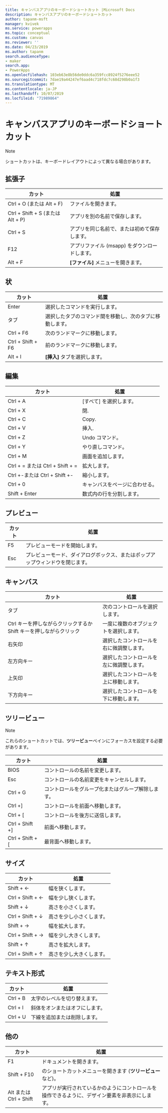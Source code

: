 ```yaml
---
title: キャンバスアプリのキーボードショートカット |Microsoft Docs
description: キャンバスアプリのキーボードショートカット
author: tapanm-msft
manager: kvivek
ms.service: powerapps
ms.topic: conceptual
ms.custom: canvas
ms.reviewer: ''
ms.date: 04/23/2019
ms.author: tapanm
search.audienceType:
- maker
search.app:
- PowerApps
ms.openlocfilehash: 103eb63e8b56de0ddc6a359fcc8924f5276eee52
ms.sourcegitcommit: 7dae19a44247ef6aad4c718fdc7c68d298b0a1f3
ms.translationtype: MT
ms.contentlocale: ja-JP
ms.lasthandoff: 10/07/2019
ms.locfileid: "71989864"
---
```

# <a name="keyboard-shortcuts-for-canvas-apps"></a>キャンバスアプリのキーボードショートカット

> [!NOTE]
> ショートカットは、キーボードレイアウトによって異なる場合があります。

## <a name="file"></a>拡張子

| カット | 処置 |
|--|--|
| Ctrl + O (または Alt + F) | ファイルを開きます。 |
| Ctrl + Shift + S (または Alt + P) | アプリを別の名前で保存します。 |
| Ctrl + S | アプリを同じ名前で、または初めて保存します。 |
| F12 | アプリファイル (msapp) をダウンロードします。 |
| Alt + F | **[ファイル]** メニューを開きます。 |

## <a name="ribbon"></a>状

| カット | 処置 |
|--|--|
| Enter | 選択したコマンドを実行します。 |
| タブ | 選択したタブのコマンド間を移動し、次のタブに移動します。 |
| Ctrl + F6 | 次のランドマークに移動します。 |
| Ctrl + Shift + F6 | 前のランドマークに移動します。 |
| Alt + I | **[挿入]** タブを選択します。 |

## <a name="editing"></a>編集

| カット | 処置 |
|--|--|
| Ctrl + A | [すべて] を選択します。 |
| Ctrl + X | 閉. |
| Ctrl + C | Copy. |
| Ctrl + V | 挿入. |
| Ctrl + Z | Undo コマンド。 |
| Ctrl + Y | やり直しコマンド。 |
| Ctrl + M | 画面を追加します。 |
| Ctrl + = または Ctrl + Shift + = | 拡大します。 |
| Ctrl +-または Ctrl + Shift +- | 縮小します。 |
| Ctrl + 0 | キャンバスをページに合わせる。 |
| Shift + Enter | 数式内の行を分割します。 |

## <a name="preview"></a>プレビュー

| カット | 処置 |
|--|--|
| F5 | プレビューモードを開始します。 |
| Esc | プレビューモード、ダイアログボックス、またはポップアップウィンドウを閉じます。|

## <a name="canvas"></a>キャンバス

| カット | 処置 |
|--|--|
| タブ | 次のコントロールを選択します。 |
| Ctrl キーを押しながらクリックするか Shift キーを押しながらクリック | 一度に複数のオブジェクトを選択します。 |
| 右矢印 | 選択したコントロールを右に微調整します。 |
| 左方向キー | 選択したコントロールを左に微調整します。 |
| 上矢印 | 選択したコントロールを上に移動します。 |
| 下方向キー | 選択したコントロールを下に移動します。 |

## <a name="tree-view"></a>ツリービュー

> [!NOTE]
> これらのショートカットでは、**ツリービュー**ペインにフォーカスを設定する必要があります。

| カット | 処置 |
|--|--|
| BIOS | コントロールの名前を変更します。 |
| Esc | コントロールの名前変更をキャンセルします。 |
| Ctrl + G | コントロールをグループ化またはグループ解除します。 |
| Ctrl +] | コントロールを前面へ移動します。 |
| Ctrl + [ | コントロールを後方に送信します。 |
| Ctrl + Shift +] | 前面へ移動します。 |
| Ctrl + Shift + [ | 最背面へ移動します。 |

## <a name="resize"></a>サイズ

| カット | 処置 |
|--|--|
| Shift + ← | 幅を狭くします。 |
| Ctrl + Shift + ← | 幅を少し狭くします。 |
| Shift + ↓ | 高さを小さくします。 |
| Ctrl + Shift + ↓ | 高さを少し小さくします。 |
| Shift + → | 幅を拡大します。 |
| Ctrl + Shift + → | 幅を少し大きくします。 |
| Shift + ↑ | 高さを拡大します。 |
| Ctrl + Shift + ↑ | 高さを少し大きくします。 |

## <a name="text-format"></a>テキスト形式

| カット | 処置 |
|--|--|
| Ctrl + B  | 太字のレベルを切り替えます。 |
| Ctrl + I | 斜体をオンまたはオフにします。 |
| Ctrl + U | 下線を追加または削除します。 |

## <a name="other"></a>他の

| カット | 処置 |
|--|--|
| F1 | ドキュメントを開きます。 |
| Shift + F10 | のショートカットメニューを開きます (**ツリービュー**など)。 |
| Alt または Ctrl + Shift | アプリが実行されているかのようにコントロールを操作できるように、デザイン要素を非表示にします。 |
